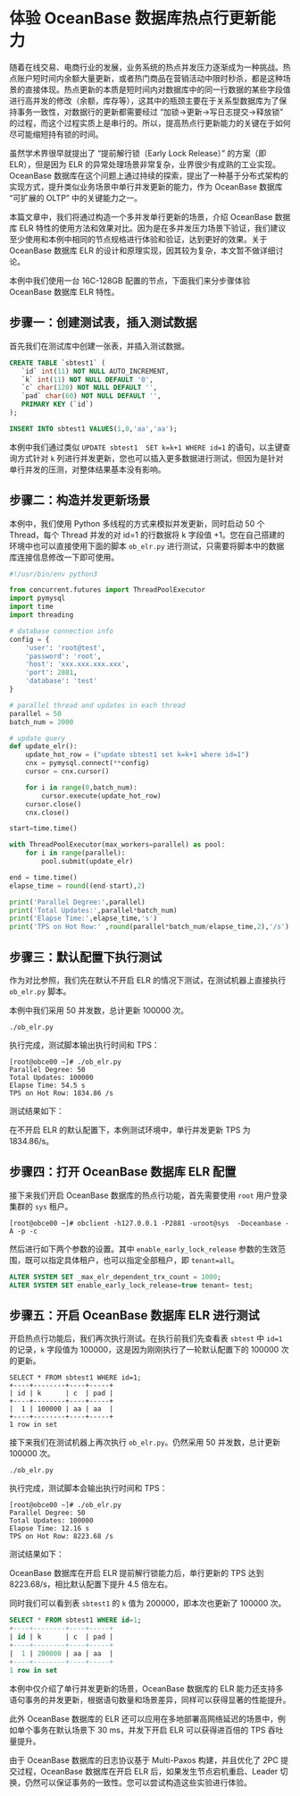 # 体验 OceanBase 数据库热点行更新能力

随着在线交易、电商行业的发展，业务系统的热点并发压力逐渐成为一种挑战。热点账户短时间内余额大量更新，或者热门商品在营销活动中限时秒杀，都是这种场景的直接体现。热点更新的本质是短时间内对数据库中的同一行数据的某些字段值进行高并发的修改（余额，库存等），这其中的瓶颈主要在于关系型数据库为了保持事务一致性，对数据行的更新都需要经过 “加锁->更新->写日志提交->释放锁” 的过程，而这个过程实质上是串行的。所以，提高热点行更新能力的关键在于如何尽可能缩短持有锁的时间。

虽然学术界很早就提出了 “提前解行锁（Early Lock Release）” 的方案（即 ELR），但是因为 ELR 的异常处理场景非常复杂，业界很少有成熟的工业实现。OceanBase 数据库在这个问题上通过持续的探索，提出了一种基于分布式架构的实现方式，提升类似业务场景中单行并发更新的能力，作为 OceanBase 数据库 “可扩展的 OLTP” 中的关键能力之一。

本篇文章中，我们将通过构造一个多并发单行更新的场景，介绍 OceanBase 数据库 ELR 特性的使用方法和效果对比。因为是在多并发压力场景下验证，我们建议至少使用和本例中相同的节点规格进行体验和验证，达到更好的效果。关于 OceanBase 数据库 ELR 的设计和原理实现，因其较为复杂，本文暂不做详细讨论。

本例中我们使用一台 16C-128GB 配置的节点，下面我们来分步骤体验 OceanBase 数据库 ELR 特性。

## 步骤一：创建测试表，插入测试数据

首先我们在测试库中创建一张表，并插入测试数据。

```sql
CREATE TABLE `sbtest1` (
   `id` int(11) NOT NULL AUTO_INCREMENT,
   `k` int(11) NOT NULL DEFAULT '0',
   `c` char(120) NOT NULL DEFAULT '',
   `pad` char(60) NOT NULL DEFAULT '',
   PRIMARY KEY (`id`)
);

INSERT INTO sbtest1 VALUES(1,0,'aa','aa');
```

本例中我们通过类似 `UPDATE sbtest1  SET k=k+1 WHERE id=1` 的语句，以主键查询方式针对 `k` 列进行并发更新，您也可以插入更多数据进行测试，但因为是针对单行并发的压测，对整体结果基本没有影响。

## 步骤二：构造并发更新场景

本例中，我们使用 Python 多线程的方式来模拟并发更新，同时启动 50 个 Thread，每个 Thread 并发的对 id=1 的行数据将 k 字段值 +1。您在自己搭建的环境中也可以直接使用下面的脚本 `ob_elr.py` 进行测试，只需要将脚本中的数据库连接信息修改一下即可使用。

```python
#!/usr/bin/env python3

from concurrent.futures import ThreadPoolExecutor
import pymysql
import time
import threading

# database connection info
config = {
    'user': 'root@test',
    'password': 'root',
    'host': 'xxx.xxx.xxx.xxx',
    'port': 2881,
    'database': 'test'
}

# parallel thread and updates in each thread
parallel = 50
batch_num = 2000

# update query
def update_elr():
    update_hot_row = ("update sbtest1 set k=k+1 where id=1")
    cnx = pymysql.connect(**config)
    cursor = cnx.cursor()

    for i in range(0,batch_num):
        cursor.execute(update_hot_row)
    cursor.close()
    cnx.close()

start=time.time()

with ThreadPoolExecutor(max_workers=parallel) as pool:
    for i in range(parallel):
        pool.submit(update_elr)

end = time.time()
elapse_time = round((end-start),2)

print('Parallel Degree:',parallel)
print('Total Updates:',parallel*batch_num)
print('Elapse Time:',elapse_time,'s')
print('TPS on Hot Row:' ,round(parallel*batch_num/elapse_time,2),'/s')
```

## 步骤三：默认配置下执行测试

作为对比参照，我们先在默认不开启 ELR 的情况下测试，在测试机器上直接执行 `ob_elr.py` 脚本。

本例中我们采用 50 并发数，总计更新 100000 次。

```shell
./ob_elr.py
```

执行完成，测试脚本输出执行时间和 TPS：

```shell
[root@obce00 ~]# ./ob_elr.py
Parallel Degree: 50
Total Updates: 100000
Elapse Time: 54.5 s
TPS on Hot Row: 1834.86 /s
```

测试结果如下：

在不开启 ELR 的默认配置下，本例测试环境中，单行并发更新 TPS 为1834.86/s。

## 步骤四：打开 OceanBase 数据库 ELR 配置

接下来我们开启 OceanBase 数据库的热点行功能，首先需要使用 `root` 用户登录集群的 `sys` 租户。

```shell
[root@obce00 ~]# obclient -h127.0.0.1 -P2881 -uroot@sys  -Doceanbase -A -p -c
```

然后进行如下两个参数的设置。其中 `enable_early_lock_release` 参数的生效范围，既可以指定具体租户，也可以指定全部租户，即 `tenant=all`。

``` sql
ALTER SYSTEM SET _max_elr_dependent_trx_count = 1000;
ALTER SYSTEM SET enable_early_lock_release=true tenant= test;
```

## 步骤五：开启 OceanBase 数据库 ELR 进行测试

开启热点行功能后，我们再次执行测试。在执行前我们先查看表 `sbtest` 中 `id=1` 的记录，`k` 字段值为 100000，这是因为刚刚执行了一轮默认配置下的 100000 次的更新。

```shell
SELECT * FROM sbtest1 WHERE id=1;
+----+--------+----+-----+
| id | k      | c  | pad |
+----+--------+----+-----+
|  1 | 100000 | aa | aa  |
+----+--------+----+-----+
1 row in set 
```

接下来我们在测试机器上再次执行 `ob_elr.py`。仍然采用 50 并发数，总计更新 100000 次。

```shell
./ob_elr.py
```

执行完成，测试脚本会输出执行时间和 TPS：

```shell
[root@obce00 ~]# ./ob_elr.py
Parallel Degree: 50
Total Updates: 100000
Elapse Time: 12.16 s
TPS on Hot Row: 8223.68 /s
```

测试结果如下：

OceanBase 数据库在开启 ELR 提前解行锁能力后，单行更新的 TPS 达到 8223.68/s，相比默认配置下提升 4.5 倍左右。

同时我们可以看到表 `sbtest1` 的 `k` 值为 200000，即本次也更新了 100000 次。

```sql
SELECT * FROM sbtest1 WHERE id=1;
+----+--------+----+-----+
| id | k      | c  | pad |
+----+--------+----+-----+
|  1 | 200000 | aa | aa  |
+----+--------+----+-----+
1 row in set 
```

本例中仅介绍了单行并发更新的场景，OceanBase 数据库的 ELR 能力还支持多语句事务的并发更新，根据语句数量和场景差异，同样可以获得显著的性能提升。

此外 OceanBase 数据库的 ELR 还可以应用在多地部署高网络延迟的场景中，例如单个事务在默认场景下 30 ms，并发下开启 ELR 可以获得进百倍的 TPS 吞吐量提升。

由于 OceanBase 数据库的日志协议基于 Multi-Paxos 构建，并且优化了 2PC 提交过程，OceanBase 数据库在开启 ELR 后，如果发生节点宕机重启、Leader 切换，仍然可以保证事务的一致性。您可以尝试构造这些实验进行体验。
